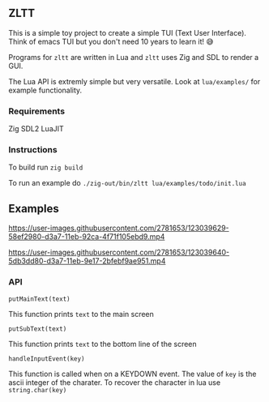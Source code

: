 ## ZLTT 

This is a simple toy project to create a simple TUI (Text User Interface). Think of emacs TUI but you don't need 10 years to learn it! 😅

Programs for `zltt` are written in Lua and `zltt` uses Zig and SDL to render a GUI.

The Lua API is extremly simple but very versatile. Look at `lua/examples/` for example functionality.

### Requirements

Zig
SDL2
LuaJIT

### Instructions 

To build run `zig build`

To run an example do `./zig-out/bin/zltt lua/examples/todo/init.lua`

## Examples

https://user-images.githubusercontent.com/2781653/123039629-58ef2980-d3a7-11eb-92ca-4f71f105ebd9.mp4

https://user-images.githubusercontent.com/2781653/123039640-5db3dd80-d3a7-11eb-9e17-2bfebf9ae951.mp4


### API

`putMainText(text)`

This function prints `text` to the main screen


`putSubText(text)`

This function prints `text` to the bottom line of the screen


`handleInputEvent(key)`

This function is called when on a KEYDOWN event. The value of `key` is the ascii integer of the charater.
To recover the character in lua use `string.char(key)`

